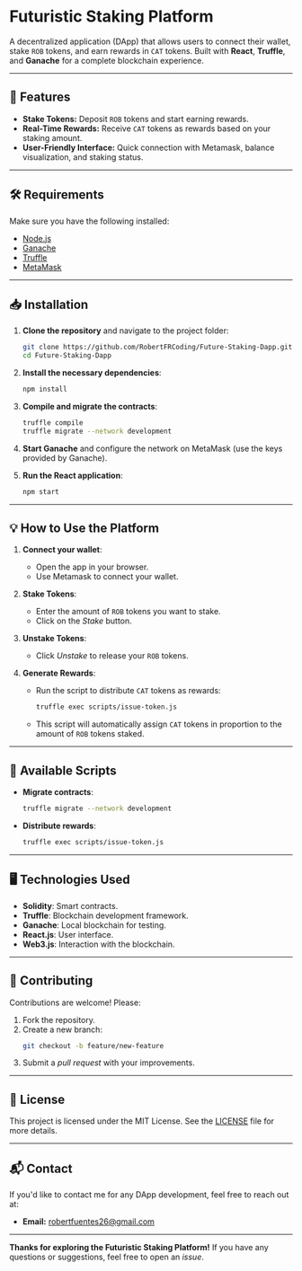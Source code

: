 # Futuristic Staking Platform

A decentralized application (DApp) that allows users to connect their wallet, stake `ROB` tokens, and earn rewards in `CAT` tokens. Built with **React**, **Truffle**, and **Ganache** for a complete blockchain experience.

---

## 🚀 Features
- **Stake Tokens:** Deposit `ROB` tokens and start earning rewards.
- **Real-Time Rewards:** Receive `CAT` tokens as rewards based on your staking amount.
- **User-Friendly Interface:** Quick connection with Metamask, balance visualization, and staking status.

---

## 🛠️ Requirements
Make sure you have the following installed:
- [Node.js](https://nodejs.org/)
- [Ganache](https://trufflesuite.com/ganache/)
- [Truffle](https://trufflesuite.com/)
- [MetaMask](https://metamask.io/)

---

## 📥 Installation

1. **Clone the repository** and navigate to the project folder:
   ```bash
   git clone https://github.com/RobertFRCoding/Future-Staking-Dapp.git
   cd Future-Staking-Dapp
   ```

2. **Install the necessary dependencies**:
   ```bash
   npm install
   ```

3. **Compile and migrate the contracts**:
   ```bash
   truffle compile
   truffle migrate --network development
   ```

4. **Start Ganache** and configure the network on MetaMask (use the keys provided by Ganache).

5. **Run the React application**:
   ```bash
   npm start
   ```

---

## 💡 How to Use the Platform

1. **Connect your wallet**:
   - Open the app in your browser.
   - Use Metamask to connect your wallet.

2. **Stake Tokens**:
   - Enter the amount of `ROB` tokens you want to stake.
   - Click on the *Stake* button.

3. **Unstake Tokens**:
   - Click *Unstake* to release your `ROB` tokens.

4. **Generate Rewards**:
   - Run the script to distribute `CAT` tokens as rewards:
     ```bash
     truffle exec scripts/issue-token.js
     ```
   - This script will automatically assign `CAT` tokens in proportion to the amount of `ROB` tokens staked.

---

## 🔧 Available Scripts
- **Migrate contracts**:  
   ```bash
   truffle migrate --network development
   ```
- **Distribute rewards**:  
   ```bash
   truffle exec scripts/issue-token.js
   ```

---

## 🖥️ Technologies Used
- **Solidity**: Smart contracts.
- **Truffle**: Blockchain development framework.
- **Ganache**: Local blockchain for testing.
- **React.js**: User interface.
- **Web3.js**: Interaction with the blockchain.

---

## 🤝 Contributing
Contributions are welcome! Please:
1. Fork the repository.
2. Create a new branch:  
   ```bash
   git checkout -b feature/new-feature
   ```
3. Submit a *pull request* with your improvements.

---

## 📜 License
This project is licensed under the MIT License. See the [LICENSE](./LICENSE) file for more details.

---

## 📬 Contact
If you'd like to contact me for any DApp development, feel free to reach out at:
- **Email:** robertfuentes26@gmail.com

---

**Thanks for exploring the Futuristic Staking Platform!** If you have any questions or suggestions, feel free to open an *issue*.
